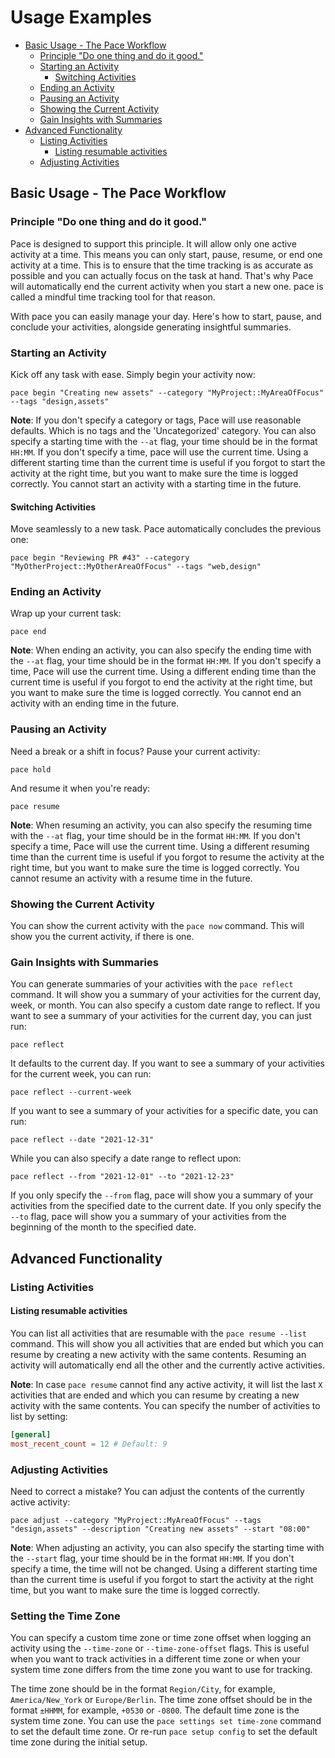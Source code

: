 # Usage Examples

<!-- TOC -->

- [Basic Usage - The Pace Workflow](#basic-usage---the-pace-workflow)
  - [Principle "Do one thing and do it good."](#principle-do-one-thing-and-do-it-good)
  - [Starting an Activity](#starting-an-activity)
    - [Switching Activities](#switching-activities)
  - [Ending an Activity](#ending-an-activity)
  - [Pausing an Activity](#pausing-an-activity)
  - [Showing the Current Activity](#showing-the-current-activity)
  - [Gain Insights with Summaries](#gain-insights-with-summaries)
- [Advanced Functionality](#advanced-functionality)
  - [Listing Activities](#listing-activities)
    - [Listing resumable activities](#listing-resumable-activities)
  - [Adjusting Activities](#adjusting-activities)

<!-- /TOC -->

<!-- TODO: **Command Combinations**: Illustrate how multiple commands can be combined to achieve specific tasks or workflows, showcasing the flexibility and power of the Pace CLI. -->

## Basic Usage - The Pace Workflow

### Principle "Do one thing and do it good."

Pace is designed to support this principle. It will allow only one active
activity at a time. This means you can only start, pause, resume, or end one
activity at a time. This is to ensure that the time tracking is as accurate as
possible and you can actually focus on the task at hand. That's why Pace will
automatically end the current activity when you start a new one. pace is called
a mindful time tracking tool for that reason.

With pace you can easily manage your day. Here's how to start, pause, and
conclude your activities, alongside generating insightful summaries.

### Starting an Activity

Kick off any task with ease. Simply begin your activity now:

```shell
pace begin "Creating new assets" --category "MyProject::MyAreaOfFocus" --tags "design,assets"
```

**Note**: If you don't specify a category or tags, Pace will use reasonable
defaults. Which is no tags and the 'Uncategorized' category. You can also
specify a starting time with the `--at` flag, your time should be in the format
`HH:MM`. If you don't specify a time, pace will use the current time. Using a
different starting time than the current time is useful if you forgot to start
the activity at the right time, but you want to make sure the time is logged
correctly. You cannot start an activity with a starting time in the future.

#### Switching Activities

Move seamlessly to a new task. Pace automatically concludes the previous one:

```shell
pace begin "Reviewing PR #43" --category "MyOtherProject::MyOtherAreaOfFocus" --tags "web,design"
```

### Ending an Activity

Wrap up your current task:

```shell
pace end
```

**Note**: When ending an activity, you can also specify the ending time with the
`--at` flag, your time should be in the format `HH:MM`. If you don't specify a
time, Pace will use the current time. Using a different ending time than the
current time is useful if you forgot to end the activity at the right time, but
you want to make sure the time is logged correctly. You cannot end an activity
with an ending time in the future.

### Pausing an Activity

Need a break or a shift in focus? Pause your current activity:

```shell
pace hold
```

And resume it when you're ready:

```shell
pace resume
```

**Note**: When resuming an activity, you can also specify the resuming time with
the `--at` flag, your time should be in the format `HH:MM`. If you don't specify
a time, Pace will use the current time. Using a different resuming time than the
current time is useful if you forgot to resume the activity at the right time,
but you want to make sure the time is logged correctly. You cannot resume an
activity with a resume time in the future.

### Showing the Current Activity

You can show the current activity with the `pace now` command. This will show
you the current activity, if there is one.

### Gain Insights with Summaries

You can generate summaries of your activities with the `pace reflect` command.
It will show you a summary of your activities for the current day, week, or
month. You can also specify a custom date range to reflect. If you want to see a
summary of your activities for the current day, you can just run:

```shell
pace reflect
```

It defaults to the current day. If you want to see a summary of your activities
for the current week, you can run:

```shell
pace reflect --current-week
```

If you want to see a summary of your activities for a specific date, you can
run:

```shell
pace reflect --date "2021-12-31"
```

While you can also specify a date range to reflect upon:

```shell
pace reflect --from "2021-12-01" --to "2021-12-23"
```

If you only specify the `--from` flag, pace will show you a summary of your
activities from the specified date to the current date. If you only specify the
`--to` flag, pace will show you a summary of your activities from the beginning
of the month to the specified date.

## Advanced Functionality

### Listing Activities

#### Listing resumable activities

You can list all activities that are resumable with the `pace resume --list`
command. This will show you all activities that are ended but which you can
resume by creating a new activity with the same contents. Resuming an activity
will automatically end all the other and the currently active activities.

**Note**: In case `pace resume` cannot find any active activity, it will list
the last `X` activities that are ended and which you can resume by creating a
new activity with the same contents. You can specify the number of activities to
list by setting:

```toml
[general]
most_recent_count = 12 # Default: 9
```

### Adjusting Activities

Need to correct a mistake? You can adjust the contents of the currently active
activity:

```shell
pace adjust --category "MyProject::MyAreaOfFocus" --tags "design,assets" --description "Creating new assets" --start "08:00"
```

**Note**: When adjusting an activity, you can also specify the starting time
with the `--start` flag, your time should be in the format `HH:MM`. If you don't
specify a time, the time will not be changed. Using a different starting time
than the current time is useful if you forgot to start the activity at the right
time, but you want to make sure the time is logged correctly.

### Setting the Time Zone

You can specify a custom time zone or time zone offset when logging an activity
using the `--time-zone` or `--time-zone-offset` flags. This is useful when you
want to track activities in a different time zone or when your system time zone
differs from the time zone you want to use for tracking.

The time zone should be in the format `Region/City`, for example,
`America/New_York` or `Europe/Berlin`. The time zone offset should be in the
format `±HHMM`, for example, `+0530` or `-0800`. The default time zone is the
system time zone. You can use the `pace settings set time-zone` command to set
the default time zone. Or re-run `pace setup config` to set the default time
zone during the initial setup.
